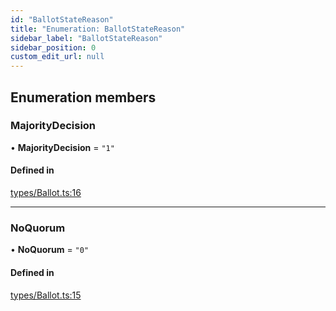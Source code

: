 ```yaml
---
id: "BallotStateReason"
title: "Enumeration: BallotStateReason"
sidebar_label: "BallotStateReason"
sidebar_position: 0
custom_edit_url: null
---
```


## Enumeration members

### MajorityDecision

• **MajorityDecision** = `"1"`

#### Defined in

[types/Ballot.ts:16](https://github.com/Super-Protocol/sp-sdk-js/blob/bbd7f28/src/types/Ballot.ts#L16)

___

### NoQuorum

• **NoQuorum** = `"0"`

#### Defined in

[types/Ballot.ts:15](https://github.com/Super-Protocol/sp-sdk-js/blob/bbd7f28/src/types/Ballot.ts#L15)
